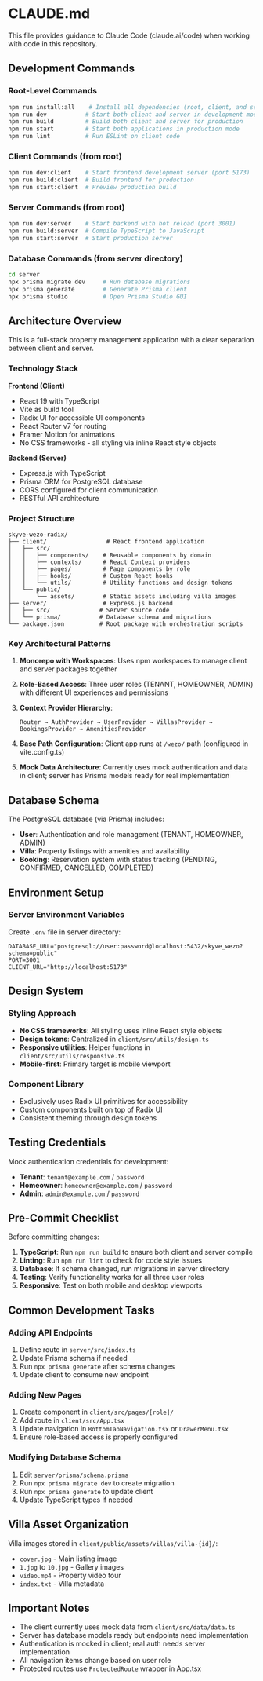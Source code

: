 # CLAUDE.md

This file provides guidance to Claude Code (claude.ai/code) when working with code in this repository.

## Development Commands

### Root-Level Commands
```bash
npm run install:all    # Install all dependencies (root, client, and server)
npm run dev           # Start both client and server in development mode
npm run build         # Build both client and server for production
npm run start         # Start both applications in production mode
npm run lint          # Run ESLint on client code
```

### Client Commands (from root)
```bash
npm run dev:client    # Start frontend development server (port 5173)
npm run build:client  # Build frontend for production
npm run start:client  # Preview production build
```

### Server Commands (from root)
```bash
npm run dev:server    # Start backend with hot reload (port 3001)
npm run build:server  # Compile TypeScript to JavaScript
npm run start:server  # Start production server
```

### Database Commands (from server directory)
```bash
cd server
npx prisma migrate dev     # Run database migrations
npx prisma generate        # Generate Prisma client
npx prisma studio          # Open Prisma Studio GUI
```

## Architecture Overview

This is a full-stack property management application with a clear separation between client and server.

### Technology Stack

**Frontend (Client)**
- React 19 with TypeScript
- Vite as build tool
- Radix UI for accessible UI components
- React Router v7 for routing
- Framer Motion for animations
- No CSS frameworks - all styling via inline React style objects

**Backend (Server)**
- Express.js with TypeScript
- Prisma ORM for PostgreSQL database
- CORS configured for client communication
- RESTful API architecture

### Project Structure

```
skyve-wezo-radix/
├── client/                 # React frontend application
│   ├── src/
│   │   ├── components/    # Reusable components by domain
│   │   ├── contexts/      # React Context providers
│   │   ├── pages/         # Page components by role
│   │   ├── hooks/         # Custom React hooks
│   │   └── utils/         # Utility functions and design tokens
│   └── public/
│       └── assets/        # Static assets including villa images
├── server/                # Express.js backend
│   ├── src/              # Server source code
│   └── prisma/           # Database schema and migrations
└── package.json          # Root package with orchestration scripts
```

### Key Architectural Patterns

1. **Monorepo with Workspaces**: Uses npm workspaces to manage client and server packages together

2. **Role-Based Access**: Three user roles (TENANT, HOMEOWNER, ADMIN) with different UI experiences and permissions

3. **Context Provider Hierarchy**: 
   ```
   Router → AuthProvider → UserProvider → VillasProvider → BookingsProvider → AmenitiesProvider
   ```

4. **Base Path Configuration**: Client app runs at `/wezo/` path (configured in vite.config.ts)

5. **Mock Data Architecture**: Currently uses mock authentication and data in client; server has Prisma models ready for real implementation

## Database Schema

The PostgreSQL database (via Prisma) includes:
- **User**: Authentication and role management (TENANT, HOMEOWNER, ADMIN)
- **Villa**: Property listings with amenities and availability
- **Booking**: Reservation system with status tracking (PENDING, CONFIRMED, CANCELLED, COMPLETED)

## Environment Setup

### Server Environment Variables
Create `.env` file in server directory:
```
DATABASE_URL="postgresql://user:password@localhost:5432/skyve_wezo?schema=public"
PORT=3001
CLIENT_URL="http://localhost:5173"
```

## Design System

### Styling Approach
- **No CSS frameworks**: All styling uses inline React style objects
- **Design tokens**: Centralized in `client/src/utils/design.ts`
- **Responsive utilities**: Helper functions in `client/src/utils/responsive.ts`
- **Mobile-first**: Primary target is mobile viewport

### Component Library
- Exclusively uses Radix UI primitives for accessibility
- Custom components built on top of Radix UI
- Consistent theming through design tokens

## Testing Credentials

Mock authentication credentials for development:
- **Tenant**: `tenant@example.com` / `password`
- **Homeowner**: `homeowner@example.com` / `password`
- **Admin**: `admin@example.com` / `password`

## Pre-Commit Checklist

Before committing changes:
1. **TypeScript**: Run `npm run build` to ensure both client and server compile
2. **Linting**: Run `npm run lint` to check for code style issues
3. **Database**: If schema changed, run migrations in server directory
4. **Testing**: Verify functionality works for all three user roles
5. **Responsive**: Test on both mobile and desktop viewports

## Common Development Tasks

### Adding API Endpoints
1. Define route in `server/src/index.ts`
2. Update Prisma schema if needed
3. Run `npx prisma generate` after schema changes
4. Update client to consume new endpoint

### Adding New Pages
1. Create component in `client/src/pages/[role]/`
2. Add route in `client/src/App.tsx`
3. Update navigation in `BottomTabNavigation.tsx` or `DrawerMenu.tsx`
4. Ensure role-based access is properly configured

### Modifying Database Schema
1. Edit `server/prisma/schema.prisma`
2. Run `npx prisma migrate dev` to create migration
3. Run `npx prisma generate` to update client
4. Update TypeScript types if needed

## Villa Asset Organization

Villa images stored in `client/public/assets/villas/villa-{id}/`:
- `cover.jpg` - Main listing image
- `1.jpg` to `10.jpg` - Gallery images
- `video.mp4` - Property video tour
- `index.txt` - Villa metadata

## Important Notes

- The client currently uses mock data from `client/src/data/data.ts`
- Server has database models ready but endpoints need implementation
- Authentication is mocked in client; real auth needs server implementation
- All navigation items change based on user role
- Protected routes use `ProtectedRoute` wrapper in App.tsx